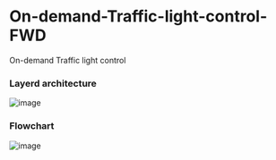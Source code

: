 # On-demand-Traffic-light-control-FWD
On-demand Traffic light control

### Layerd architecture
![image](https://user-images.githubusercontent.com/21125278/220050477-8d6fc5cc-a426-43e7-8caf-f96a8b7d5ec7.png)

### Flowchart
![image](https://user-images.githubusercontent.com/21125278/220050191-85903d8c-b6b4-4948-b7e4-988df304c33d.png)
